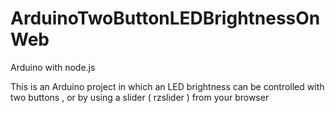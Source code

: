 # ArduinoTwoButtonLEDBrightnessOnWeb

Arduino with node.js

This is an Arduino project in which an LED brightness can be controlled with two buttons , or by using a slider ( rzslider ) from your browser

